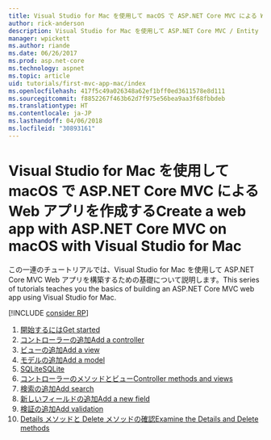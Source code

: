 ```yaml
---
title: Visual Studio for Mac を使用して macOS で ASP.NET Core MVC による Web アプリを作成する
author: rick-anderson
description: Visual Studio for Mac を使用して ASP.NET Core MVC / Entity Framework アプリを作成する
manager: wpickett
ms.author: riande
ms.date: 06/26/2017
ms.prod: asp.net-core
ms.technology: aspnet
ms.topic: article
uid: tutorials/first-mvc-app-mac/index
ms.openlocfilehash: 417f5c49a026348a62ef1bff0ed3611578e8d111
ms.sourcegitcommit: f8852267f463b62d7f975e56bea9aa3f68fbbdeb
ms.translationtype: HT
ms.contentlocale: ja-JP
ms.lasthandoff: 04/06/2018
ms.locfileid: "30893161"
---
```

# <a name="create-a-web-app-with-aspnet-core-mvc-on-macos-with-visual-studio-for-mac"></a><span data-ttu-id="bef67-103">Visual Studio for Mac を使用して macOS で ASP.NET Core MVC による Web アプリを作成する</span><span class="sxs-lookup"><span data-stu-id="bef67-103">Create a web app with ASP.NET Core MVC on macOS with Visual Studio for Mac</span></span>

<span data-ttu-id="bef67-104">この一連のチュートリアルでは、Visual Studio for Mac を使用して ASP.NET Core MVC Web アプリを構築するための基礎について説明します。</span><span class="sxs-lookup"><span data-stu-id="bef67-104">This series of tutorials teaches you the basics of building an ASP.NET Core MVC web app using Visual Studio for Mac.</span></span> 

[!INCLUDE [consider RP](../../includes/razor.md)]

1. [<span data-ttu-id="bef67-105">開始するには</span><span class="sxs-lookup"><span data-stu-id="bef67-105">Get started</span></span>](xref:tutorials/first-mvc-app-mac/start-mvc)
1. [<span data-ttu-id="bef67-106">コントローラーの追加</span><span class="sxs-lookup"><span data-stu-id="bef67-106">Add a controller</span></span>](xref:tutorials/first-mvc-app-mac/adding-controller)
1. [<span data-ttu-id="bef67-107">ビューの追加</span><span class="sxs-lookup"><span data-stu-id="bef67-107">Add a view</span></span>](xref:tutorials/first-mvc-app-mac/adding-view)
1. [<span data-ttu-id="bef67-108">モデルの追加</span><span class="sxs-lookup"><span data-stu-id="bef67-108">Add a model</span></span>](xref:tutorials/first-mvc-app-mac/adding-model)
1. [<span data-ttu-id="bef67-109">SQLite</span><span class="sxs-lookup"><span data-stu-id="bef67-109">SQLite</span></span>](xref:tutorials/first-mvc-app-mac/working-with-sql)
1. [<span data-ttu-id="bef67-110">コントローラーのメソッドとビュー</span><span class="sxs-lookup"><span data-stu-id="bef67-110">Controller methods and views</span></span>](xref:tutorials/first-mvc-app-mac/controller-methods-views)
1. [<span data-ttu-id="bef67-111">検索の追加</span><span class="sxs-lookup"><span data-stu-id="bef67-111">Add search</span></span>](xref:tutorials/first-mvc-app-mac/search)
1. [<span data-ttu-id="bef67-112">新しいフィールドの追加</span><span class="sxs-lookup"><span data-stu-id="bef67-112">Add a new field</span></span>](xref:tutorials/first-mvc-app-mac/new-field)
1. [<span data-ttu-id="bef67-113">検証の追加</span><span class="sxs-lookup"><span data-stu-id="bef67-113">Add validation</span></span>](xref:tutorials/first-mvc-app-mac/validation)
1. [<span data-ttu-id="bef67-114">Details メソッドと Delete メソッドの確認</span><span class="sxs-lookup"><span data-stu-id="bef67-114">Examine the Details and Delete methods</span></span>](xref:tutorials/first-mvc-app/details)
